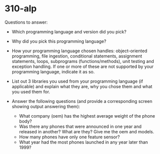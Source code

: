 # 310-alp

Questions to answer:

- Which programming language and version did you pick?
- Why did you pick this programming language?
- How your programming language chosen handles: object-oriented programming,
  file ingestion, conditional statements, assignment statements, loops, subprograms (functions/methods), unit testing and exception handling. If one or more of these are not supported by your programming language, indicate it as so. 
- List out 3 libraries you used from your programming language (if applicable) and explain what they are, why you chose them and what you used them for.

- Answer the following questions (and provide a corresponding screen showing output answering them):
    - What company (oem) has the highest average weight of the phone body?
    - Was there any phones that were announced in one year and released in another? What are they? Give me the oem and models.
    - How many phones have only one feature sensor?
    - What year had the most phones launched in any year later than 1999? 
